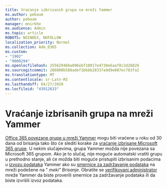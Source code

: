 ```yaml
---
title: Vraćanje izbrisanih grupa na mreži Yammer
ms.author: pebaum
author: pebaum
manager: mnirkhe
ms.audience: Admin
ms.topic: article
ROBOTS: NOINDEX, NOFOLLOW
localization_priority: Normal
ms.collection: Adm_O365
ms.custom:
- "1902"
- "9000294"
ms.openlocfilehash: 255629468a896ebf10917e4738e6aaf8c2d26826
ms.sourcegitcommit: 286000b588adef1bbbb28337a9d9e087ec783fa2
ms.translationtype: MT
ms.contentlocale: sr-Latn-RS
ms.lasthandoff: 04/27/2020
ms.locfileid: "43912633"
---
```

# <a name="restore-a-deleted-yammer-group"></a>Vraćanje izbrisanih grupa na mreži Yammer

[Office 365 povezane grupe u mreži Yammer](https://docs.microsoft.com/yammer/manage-yammer-groups/yammer-and-office-365-groups) mogu biti vraćene u roku od 30 dana od brisanja tako što će slediti korake za [vraćanje izbrisane Microsoft 365 grupe](https://docs.microsoft.com/office365/admin/create-groups/restore-deleted-group).
U nekim slučajevima, grupa Yammer možda nije povezana sa Microsoft 365 grupom. Ako je to slučaj, nije moguće automatski vratiti grupu u prethodno stanje, ali će možda biti moguće pristupiti izbrisanim podacima u [izvozu podataka](https://docs.microsoft.com/yammer/manage-security-and-compliance/export-yammer-enterprise-data) Yammer ako su [smernice za zadržavanje podataka](https://docs.microsoft.com/yammer/manage-security-and-compliance/manage-data-compliance) na mreži podešene na " *meki" Brisanje*. Obratite se [verifikovani administrator](https://docs.microsoft.com/yammer/manage-yammer-users/manage-yammer-admins) mreže Yammer da biste proverili smernice za zadržavanje podataka ili da biste izvršili izvoz podataka.
